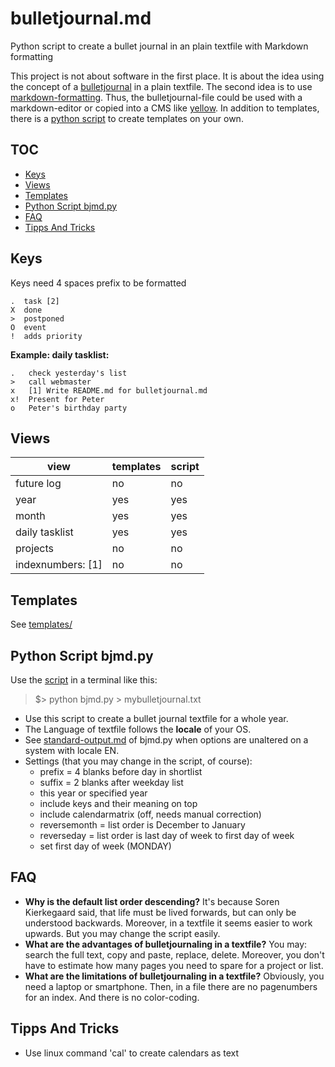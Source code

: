 # bulletjournal.md
Python script to create a bullet journal in an plain textfile with Markdown formatting

This project is not about software in the first place. It is about the idea using the concept of a [bulletjournal](http://bulletjournal.com/) in a plain textfile. The second idea is to use [markdown-formatting](https://daringfireball.net/projects/markdown/). Thus, the bulletjournal-file could be used with a markdown-editor or copied into a CMS like [yellow](https://github.com/datenstrom/yellow). In addition to templates, there is a [python script](#python-script-bjmdpy) to create templates on your own.

## TOC
* [Keys](#keys)
* [Views](#views)
* [Templates](#templates)
* [Python Script bjmd.py](#python-script-bjmdpy)
* [FAQ](#faq)
* [Tipps And Tricks](#tipps-and-tricks)


## Keys

Keys need 4 spaces prefix to be formatted

    .  task [2]
    X  done
    >  postponed
    O  event
    !  adds priority

**Example: daily tasklist:**

    .   check yesterday's list
    >   call webmaster
    x   [1] Write README.md for bulletjournal.md
    x!  Present for Peter
    o   Peter's birthday party


## Views

view    |  templates  |  script
--------|-------------|----------
future log  | no  |  no
year   |  yes  | yes
month  | yes   | yes
daily tasklist   | yes   | yes
projects    | no   | no
indexnumbers: [1]    | no  | no


## Templates

See [templates/](templates)


## Python Script bjmd.py

Use the [script](scripts) in a terminal like this:

> $> python bjmd.py > mybulletjournal.txt

* Use this script to create a bullet journal textfile for a whole year.
* The Language of textfile follows the **locale** of your OS.
* See [standard-output.md](https://github.com/fulgor/bulletjournal.md/blob/master/scripts/standard-output.md) of bjmd.py when options are unaltered on a system with locale EN.
* Settings (that you may change in the script, of course):
  * prefix = 4 blanks before day in shortlist
  * suffix = 2 blanks after weekday list
  * this year or specified year
  * include keys and their meaning on top 
  * include calendarmatrix (off, needs manual correction)
  * reversemonth = list order is December to January
  * reverseday = list order is last day of week to first day of week
  * set first day of week (MONDAY)

## FAQ

* **Why is the default list order descending?** It's because Soren Kierkegaard said, that life must be lived forwards, but can only be understood backwards. Moreover, in a textfile it seems easier to work upwards. But you may change the script easily.
* **What are the advantages of bulletjournaling in a textfile?** You may: search the full text, copy and paste, replace, delete. Moreover, you don't have to estimate how many pages you need to spare for a project or list.
* **What are the limitations of bulletjournaling in a textfile?** Obviously, you need a laptop or smartphone. Then, in a file there are no pagenumbers for an index. And there is no color-coding.


## Tipps And Tricks
* Use linux command 'cal' to create calendars as text
